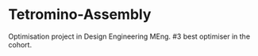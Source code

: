 # Tetromino-Assembly
Optimisation project in Design Engineering MEng. #3 best optimiser in the cohort.

